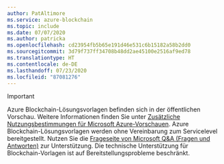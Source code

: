 ```yaml
---
author: PatAltimore
ms.service: azure-blockchain
ms.topic: include
ms.date: 07/07/2020
ms.author: patricka
ms.openlocfilehash: cd23954fb5b65e191d46e531c6b15182a58b2dd0
ms.sourcegitcommit: 3d79f737ff34708b48dd2ae45100e2516af9ed78
ms.translationtype: HT
ms.contentlocale: de-DE
ms.lasthandoff: 07/23/2020
ms.locfileid: "87081276"
---
```

> [!IMPORTANT]
> Azure Blockchain-Lösungsvorlagen befinden sich in der öffentlichen Vorschau.
> Weitere Informationen finden Sie unter [Zusätzliche Nutzungsbestimmungen für Microsoft Azure-Vorschauen](https://azure.microsoft.com/support/legal/preview-supplemental-terms/).
> Azure Blockchain-Lösungsvorlagen werden ohne Vereinbarung zum Servicelevel bereitgestellt.
> Nutzen Sie die [Frageseite von Microsoft Q&A (Fragen und Antworten)](/answers/topics/azure-blockchain-workbench.html) zur Unterstützung. Die technische Unterstützung für Blockchain-Vorlagen ist auf Bereitstellungsprobleme beschränkt.
